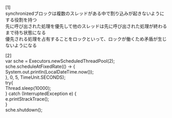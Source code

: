[1]<br>
synchronizedブロックは複数のスレッドがある中で割り込みが起きないようにする役割を持つ<br>
先に呼び出された処理を優先して他のスレッドは先に呼び出された処理が終わるまで待ち状態になる<br>
優先される処理を占有することをロックといって、ロックが働くため矛盾が生じないようになる<br>

[2]<br>
var sche = Executors.newScheduledThreadPool(2);<br>
sche.scheduleAtFixedRate(() -> {<br>
    System.out.println(LocalDateTime.now());<br>
}, 0, 5, TimeUnit.SECONDS);<br>
try{<br>
    Thread.sleep(10000);<br>
} catch (InterruptedException e) {<br>
    e.printStrackTrace();<br>
}<br>
sche.shutdown();<br>